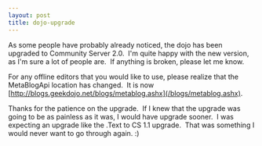 ```yaml
---
layout: post
title: dojo-upgrade
---
```

As some people have probably already noticed, the dojo has been upgraded
to Community Server 2.0.  I'm quite happy with the new version, as I'm
sure a lot of people are.  If anything is broken, please let me know.

For any offline editors that you would like to use, please realize that
the MetaBlogApi location has changed.  It is now
[http://blogs.geekdojo.net/blogs/metablog.ashx](/blogs/metablog.ashx).

Thanks for the patience on the upgrade.  If I knew that the upgrade was
going to be as painless as it was, I would have upgrade sooner.  I was
expecting an upgrade like the .Text to CS 1.1 upgrade.  That was
something I would never want to go through again. :)
